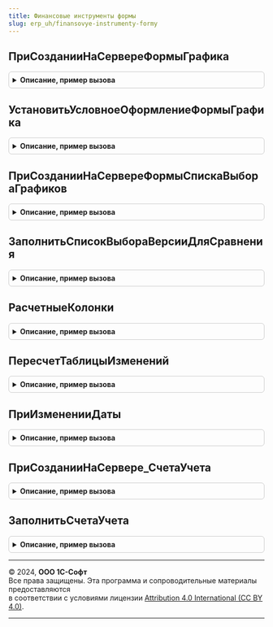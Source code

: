 ```yaml
---
title: Финансовые инструменты формы
slug: erp_uh/finansovye-instrumenty-formy
---
```



## ПриСозданииНаСервереФормыГрафика
<details style="margin: 1em 0; padding: 0.5em; border: 1px solid #ccc; border-radius: 6px;">

<summary style="font-weight: bold; cursor: pointer;">Описание, пример вызова</summary>

```bsl

Процедура ПриСозданииНаСервереФормыГрафика(Форма, Отказ, СтандартнаяОбработка) Экспорт
```

Пример вызова
```bsl
ФинансовыеИнструментыФормы.ПриСозданииНаСервереФормыГрафика(Форма, Отказ, СтандартнаяОбработка) 
```
</details>

## УстановитьУсловноеОформлениеФормыГрафика
<details style="margin: 1em 0; padding: 0.5em; border: 1px solid #ccc; border-radius: 6px;">

<summary style="font-weight: bold; cursor: pointer;">Описание, пример вызова</summary>

```bsl

Процедура УстановитьУсловноеОформлениеФормыГрафика(УсловноеОформление, ОписаниеГрафика) Экспорт
```

Пример вызова
```bsl
ФинансовыеИнструментыФормы.УстановитьУсловноеОформлениеФормыГрафика(УсловноеОформление, ОписаниеГрафика) 
```
</details>

## ПриСозданииНаСервереФормыСпискаВыбораГрафиков
<details style="margin: 1em 0; padding: 0.5em; border: 1px solid #ccc; border-radius: 6px;">

<summary style="font-weight: bold; cursor: pointer;">Описание, пример вызова</summary>

```bsl

Процедура ПриСозданииНаСервереФормыСпискаВыбораГрафиков(Форма, Отказ, СтандартнаяОбработка) Экспорт
```

Пример вызова
```bsl
ФинансовыеИнструментыФормы.ПриСозданииНаСервереФормыСпискаВыбораГрафиков(Форма, Отказ, СтандартнаяОбработка) 
```
</details>

## ЗаполнитьСписокВыбораВерсииДляСравнения
<details style="margin: 1em 0; padding: 0.5em; border: 1px solid #ccc; border-radius: 6px;">

<summary style="font-weight: bold; cursor: pointer;">Описание, пример вызова</summary>

```bsl

Процедура ЗаполнитьСписокВыбораВерсииДляСравнения(Форма) Экспорт
```

Пример вызова
```bsl
ФинансовыеИнструментыФормы.ЗаполнитьСписокВыбораВерсииДляСравнения(Форма) 
```
</details>

## РасчетныеКолонки
<details style="margin: 1em 0; padding: 0.5em; border: 1px solid #ccc; border-radius: 6px;">

<summary style="font-weight: bold; cursor: pointer;">Описание, пример вызова</summary>

```bsl

Функция РасчетныеКолонки(ОписаниеГрафика) Экспорт
```

Пример вызова
```bsl
Результат = ФинансовыеИнструментыФормы.РасчетныеКолонки(ОписаниеГрафика) 
```
</details>

## ПересчетТаблицыИзменений
<details style="margin: 1em 0; padding: 0.5em; border: 1px solid #ccc; border-radius: 6px;">

<summary style="font-weight: bold; cursor: pointer;">Описание, пример вызова</summary>

```bsl

Процедура ПересчетТаблицыИзменений(Форма) Экспорт
```

Пример вызова
```bsl
ФинансовыеИнструментыФормы.ПересчетТаблицыИзменений(Форма) 
```
</details>

## ПриИзмененииДаты
<details style="margin: 1em 0; padding: 0.5em; border: 1px solid #ccc; border-radius: 6px;">

<summary style="font-weight: bold; cursor: pointer;">Описание, пример вызова</summary>

```bsl

Процедура ПриИзмененииДаты(Форма, Знач СекцииКПересчету) Экспорт
```

Пример вызова
```bsl
ФинансовыеИнструментыФормы.ПриИзмененииДаты(Форма, СекцииКПересчету) 
```
</details>

## ПриСозданииНаСервере_СчетаУчета
<details style="margin: 1em 0; padding: 0.5em; border: 1px solid #ccc; border-radius: 6px;">

<summary style="font-weight: bold; cursor: pointer;">Описание, пример вызова</summary>

```bsl

Процедура ПриСозданииНаСервере_СчетаУчета(Форма) Экспорт
```

Пример вызова
```bsl
ФинансовыеИнструментыФормы.ПриСозданииНаСервере_СчетаУчета(Форма) 
```
</details>

## ЗаполнитьСчетаУчета
<details style="margin: 1em 0; padding: 0.5em; border: 1px solid #ccc; border-radius: 6px;">

<summary style="font-weight: bold; cursor: pointer;">Описание, пример вызова</summary>

```bsl

Процедура ЗаполнитьСчетаУчета(Форма, КэшируемыеСчетаУчета) Экспорт
```

Пример вызова
```bsl
ФинансовыеИнструментыФормы.ЗаполнитьСчетаУчета(Форма, КэшируемыеСчетаУчета) 
```
</details>

---

© 2024, **ООО 1С-Софт**  
Все права защищены. Эта программа и сопроводительные материалы предоставляются  
в соответствии с условиями лицензии [Attribution 4.0 International (CC BY 4.0)](https://creativecommons.org/licenses/by/4.0/legalcode).

---
